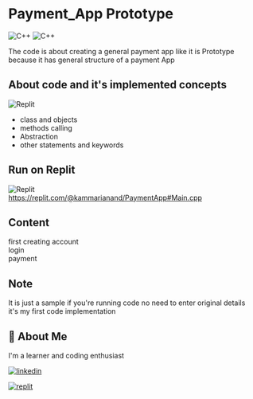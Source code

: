 
# Payment_App Prototype
![C++](https://img.shields.io/badge/c++-%2300599C.svg?style=for-the-badge&logo=c%2B%2B&logoColor=orange)  ![C++](https://img.shields.io/badge/Objectorientedprogramming-%2300599C.svg?style=for-the-badge&logo=c%2B%2B&logoColor=cyan)


The code is about creating a general payment app like it is Prototype because it has general structure of a payment App


## About code and it's implemented concepts

![Replit](https://img.shields.io/badge/OOP'sconcepts-DD1200?style=for-the-badge&logo=c++&logoColor=black)<br>
- class and objects
- methods calling
- Abstraction
- other statements and keywords


## Run on Replit  
![Replit](https://img.shields.io/badge/Replit-DD1200?style=for-the-badge&logo=Replit&logoColor=black)<br>
 https://replit.com/@kammarianand/PaymentApp#Main.cpp




## Content

first creating account\
login\
payment


## Note
It is just a sample if you're running code no need to enter original details\
it's my first code implementation 
## 🚀 About Me
I'm a learner and coding enthusiast


[![linkedin](https://img.shields.io/badge/linkedin-1DA1F2?style=for-the-badge&logo=linkedin&logoColor=orange&theme=cobalt)](https://www.linkedin.com/in/kammari-anand-504512230/)

[![replit](https://img.shields.io/badge/replit-1DA1F2?style=for-the-badge&logo=replit&logoColor=orange&theme=cobalt)](https://replit.com/@kammarianand)

